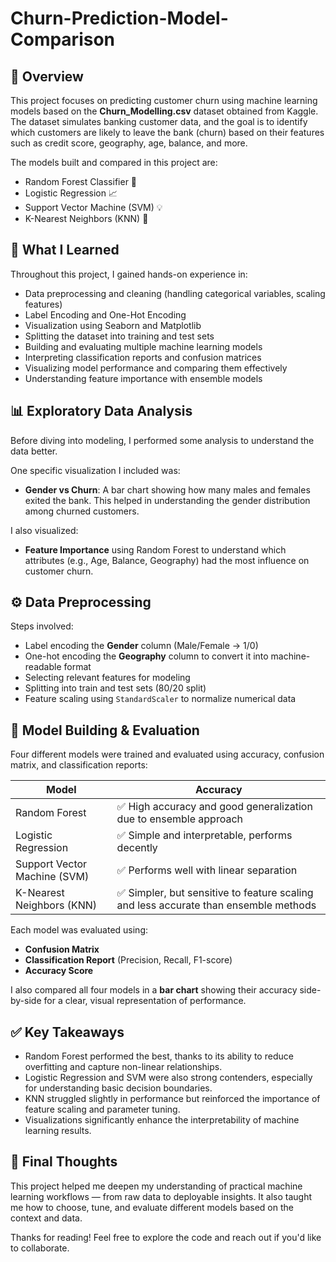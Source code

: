 # Churn-Prediction-Model-Comparison


## 📌 Overview

This project focuses on predicting customer churn using machine learning models based on the **Churn_Modelling.csv** dataset obtained from Kaggle. The dataset simulates banking customer data, and the goal is to identify which customers are likely to leave the bank (churn) based on their features such as credit score, geography, age, balance, and more.

The models built and compared in this project are:
- Random Forest Classifier 🌲
- Logistic Regression 📈
- Support Vector Machine (SVM) 💡
- K-Nearest Neighbors (KNN) 🤝

## 🧠 What I Learned

Throughout this project, I gained hands-on experience in:
- Data preprocessing and cleaning (handling categorical variables, scaling features)
- Label Encoding and One-Hot Encoding
- Visualization using Seaborn and Matplotlib
- Splitting the dataset into training and test sets
- Building and evaluating multiple machine learning models
- Interpreting classification reports and confusion matrices
- Visualizing model performance and comparing them effectively
- Understanding feature importance with ensemble models

## 📊 Exploratory Data Analysis

Before diving into modeling, I performed some analysis to understand the data better.

One specific visualization I included was:
- **Gender vs Churn**: A bar chart showing how many males and females exited the bank. This helped in understanding the gender distribution among churned customers.

I also visualized:
- **Feature Importance** using Random Forest to understand which attributes (e.g., Age, Balance, Geography) had the most influence on customer churn.

## ⚙️ Data Preprocessing

Steps involved:
- Label encoding the **Gender** column (Male/Female → 1/0)
- One-hot encoding the **Geography** column to convert it into machine-readable format
- Selecting relevant features for modeling
- Splitting into train and test sets (80/20 split)
- Feature scaling using `StandardScaler` to normalize numerical data

## 🤖 Model Building & Evaluation

Four different models were trained and evaluated using accuracy, confusion matrix, and classification reports:

| Model                | Accuracy |
|---------------------|----------|
| Random Forest        | ✅ High accuracy and good generalization due to ensemble approach |
| Logistic Regression  | ✅ Simple and interpretable, performs decently |
| Support Vector Machine (SVM) | ✅ Performs well with linear separation |
| K-Nearest Neighbors (KNN)    | ✅ Simpler, but sensitive to feature scaling and less accurate than ensemble methods |

Each model was evaluated using:
- **Confusion Matrix**
- **Classification Report** (Precision, Recall, F1-score)
- **Accuracy Score**

I also compared all four models in a **bar chart** showing their accuracy side-by-side for a clear, visual representation of performance.

## ✅ Key Takeaways

- Random Forest performed the best, thanks to its ability to reduce overfitting and capture non-linear relationships.
- Logistic Regression and SVM were also strong contenders, especially for understanding basic decision boundaries.
- KNN struggled slightly in performance but reinforced the importance of feature scaling and parameter tuning.
- Visualizations significantly enhance the interpretability of machine learning results.



## 🙌 Final Thoughts

This project helped me deepen my understanding of practical machine learning workflows — from raw data to deployable insights. It also taught me how to choose, tune, and evaluate different models based on the context and data.

Thanks for reading! Feel free to explore the code and reach out if you'd like to collaborate.

